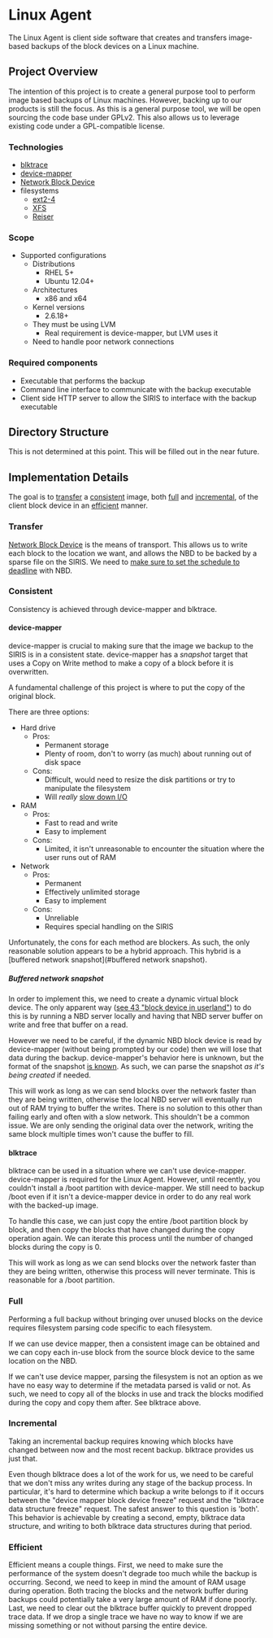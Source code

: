 # Linux Agent
The Linux Agent is client side software that creates and transfers image-based backups of the block devices on a Linux machine. 


## Project Overview
The intention of this project is to create a general purpose tool to perform image based backups of Linux machines. However, backing up to our products is still the focus.
As this is a general purpose tool, we will be open sourcing the code base under GPLv2. This also allows us to leverage existing code under a GPL-compatible license.

### Technologies

* [blktrace](http://www.cse.unsw.edu.au/~aaronc/iosched/doc/blktrace.html)
* [device-mapper](http://www.sourceware.org/dm/)
* [Network Block Device](http://nbd.sourceforge.net/)
* filesystems
	* [ext2-4](http://en.wikipedia.org/wiki/Extended_file_system)
	* [XFS](http://en.wikipedia.org/wiki/XFS)
	* [Reiser](http://en.wikipedia.org/wiki/ReiserFS)

### Scope

* Supported configurations
	* Distributions
		* RHEL 5+
		* Ubuntu 12.04+
	* Architectures
		* x86 and x64
	* Kernel versions
		* 2.6.18+
	* They must be using LVM
		* Real requirement is device-mapper, but LVM uses it
	* Need to handle poor network connections

### Required components
* Executable that performs the backup
* Command line interface to communicate with the backup executable
* Client side HTTP server to allow the SIRIS to interface with the backup executable

## Directory Structure

This is not determined at this point. This will be filled out in the near future.

## Implementation Details

The goal is to [transfer](#transfer) a [consistent](#consistent) image, both [full](#full) and [incremental](#incremental), of the client block device in an [efficient](#efficient) manner.

### Transfer
[Network Block Device](http://nbd.sourceforge.net/) is the means of transport. This allows us to write each block to the location we want, and allows the NBD to be backed by a sparse file on the SIRIS. We need to [make sure to set the schedule to deadline](http://bugs.debian.org/cgi-bin/bugreport.cgi?bug=447638) with NBD.

### Consistent
Consistency is achieved through device-mapper and blktrace.

#### device-mapper
device-mapper is crucial to making sure that the image we backup to the SIRIS is in a consistent state. device-mapper has a *snapshot* target that uses a Copy on Write method to make a copy of a block before it is overwritten.

A fundamental challenge of this project is where to put the copy of the original block.

There are three options:
* Hard drive
    * Pros:
        * Permanent storage
        * Plenty of room, don't to worry (as much) about running out of disk space
    * Cons:
        * Difficult, would need to resize the disk partitions or try to manipulate the filesystem
        * Will *really* [slow down I/O](http://www.mysqlperformanceblog.com/2013/07/09/lvm-read-performance-during-snapshots/)
* RAM
    * Pros:
        * Fast to read and write
        * Easy to implement
    * Cons:
        * Limited, it isn't unreasonable to encounter the situation where the user runs out of RAM 
* Network
    * Pros:
        * Permanent
        * Effectively unlimited storage
        * Easy to implement 
    * Cons:
        * Unreliable
        * Requires special handling on the SIRIS

Unfortunately, the cons for each method are blockers. As such, the only reasonable solution appears to be a hybrid approach. This hybrid is a [buffered network snapshot](#buffered network snapshot).

##### Buffered network snapshot

In order to implement this, we need to create a dynamic virtual block device. The only apparent way ([see 43 "block device in userland"](https://www.kernel.org/doc/Documentation/devices.txt)) to do this is by running a NBD server locally and having that NBD server buffer on write and free that buffer on a read.

However we need to be careful, if the dynamic NBD block device is read by device-mapper (without being prompted by our code) then we will lose that data during the backup. device-mapper's behavior here is unknown, but the format of the snapshot [is known](https://people.gnome.org/~markmc/code/merge-dm-snapshot.c). As such, we can parse the snapshot *as it's being created* if needed.

This will work as long as we can send blocks over the network faster than they are being written, otherwise the local NBD server will eventually run out of RAM trying to buffer the writes. There is no solution to this other than failing early and often with a slow network. This shouldn't be a common issue. We are only sending the original data over the network, writing the same block multiple times won't cause the buffer to fill. 

#### blktrace

blktrace can be used in a situation where we can't use device-mapper. device-mapper is required for the Linux Agent. However, until recently, you couldn't install a /boot partition with device-mapper. We still need to backup /boot even if it isn't a device-mapper device in order to do any real work with the backed-up image.

To handle this case, we can just copy the entire /boot partition block by block, and then copy the blocks that have changed during the copy operation again. We can iterate this process until the number of changed blocks during the copy is 0.

This will work as long as we can send blocks over the network faster than they are being written, otherwise this process will never terminate. This is reasonable for a /boot partition.

### Full

Performing a full backup without bringing over unused blocks on the device requires filesystem parsing code specific to each filesystem.

If we can use device mapper, then a consistent image can be obtained and we can copy each in-use block from the source block device to the same location on the NBD.

If we can't use device mapper, parsing the filesystem is not an option as we have no easy way to determine if the metadata parsed is valid or not. As such, we need to copy all of the blocks in use and track the blocks modified during the copy and copy them after. See blktrace above.

### Incremental

Taking an incremental backup requires knowing which blocks have changed between now and the most recent backup. blktrace provides us just that.

Even though blktrace does a lot of the work for us, we need to be careful that we don't miss any writes during any stage of the backup process. In particular, it's hard to determine which backup a write belongs to if it occurs between the "device mapper block device freeze" request and the "blktrace data structure freeze" request. The safest answer to this question is 'both'. This behavior is achievable by creating a second, empty, blktrace data structure, and writing to both blktrace data structures during that period. 

### Efficient

Efficient means a couple things. First, we need to make sure the performance of the system doesn't degrade too much while the backup is occurring. Second, we need to keep in mind the amount of RAM usage during operation. Both tracing the blocks and the network buffer during backups could potentially take a very large amount of RAM if done poorly. Last, we need to clear out the blktrace buffer quickly to prevent dropped trace data. If we drop a single trace we have no way to know if we are missing something or not without parsing the entire device.
